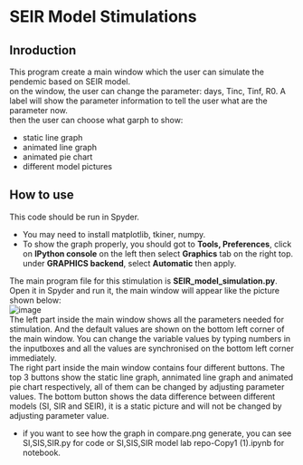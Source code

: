 # SEIR Model Stimulations
## Inroduction
This program create a main window which the user can simulate the pendemic based on SEIR model.  
on the window, the user can change the parameter: days, Tinc, Tinf, R0. A label will show the parameter 
information to tell the user what are the parameter now.  
then the user can choose what garph to show:   
- static line graph  
- animated line graph  
- animated pie chart  
- different model pictures  
## How to use  
This code should be run in Spyder. 
- You may need to install matplotlib, tkiner, numpy. 
- To show the graph properly, you should got to __Tools, Preferences__, click on __IPython console__ on the left then select __Graphics__ tab on the right top. under __GRAPHICS backend__, select __Automatic__ then apply.  
 
The main program file for this stimulation is __SEIR_model_simulation.py__. Open it in Spyder and run it, the main window will appear like the picture shown below:  
![image](https://user-images.githubusercontent.com/98830245/167046659-88e1c428-7c59-40e8-a0fe-d280709733e0.png)  
The left part inside the main window shows all the parameters needed for stimulation. And the default values are shown on the bottom left corner of the main window. You can change the variable values by typing numbers in the inputboxes and all the values are synchronised on the bottom left corner immediately.    
The right part inside the main window contains four different buttons. The top 3 buttons show the static line graph, annimated line graph and animated pie chart respectively, all of them can be changed by adjusting parameter values. The bottom button shows the data difference between different models (SI, SIR and SEIR), it is a static picture and will not be changed by adjusting parameter value.  

- if you want to see how the graph in compare.png generate, you can see SI,SIS,SIR.py for code or SI,SIS,SIR model lab repo-Copy1 (1).ipynb for notebook.
 
    
